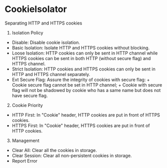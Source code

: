 CookieIsolator
==============

Separating HTTP and HTTPS cookies

1. Isolation Policy

  *  Disable: Disable cookie isolation.
  *  Basic Isolation: Isolate HTTP and HTTPS cookies without blocking.
  *  Loose Isolation: HTTP cookies can only be sent in HTTP channel while HTTPS cookies can be sent in both HTTP (without secure flag) and HTTPS channel.
  *  Strict Isolation: HTTP cookies and HTTPS cookies can only be sent in HTTP and HTTPS channel separately.
  *  Ext Secure Flag: Assure the integrity of cookies with secure flag:
    + Cookie secure flag cannot be set in HTTP channel;
    + Cookie with secure flag will not be shadowed by cookie who has a same name but does not have secure flag.

2. Cookie Priority 

  *  HTTP First: In "Cookie" header, HTTP cookies are put in front of HTTPS cookies. 
  *  HTTPS First: In "Cookie" header, HTTPS cookies are put in front of HTTP cookies.

3. Management

  *  Clear All: Clear all the cookies in storage.
  *  Clear Session: Clear all non-persistent cookies in storage.
  *  Report Error 
